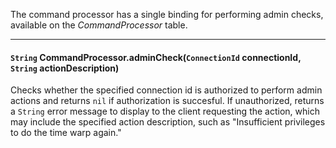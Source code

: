 The command processor has a single binding for performing admin checks, available on the *CommandProcessor* table.

---

#### `String` CommandProcessor.adminCheck(`ConnectionId` connectionId, `String` actionDescription)

Checks whether the specified connection id is authorized to perform admin actions and returns `nil` if authorization is succesful. If unauthorized, returns a `String` error message to display to the client requesting the action, which may include the specified action description, such as "Insufficient privileges to do the time warp again."
